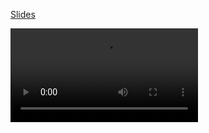 [Slides](cdn://slides/2013.04.18_BioVis_-_CS-171_Lex.pdf)

![videoplayer](cdn://video/lecture022.mp4)
